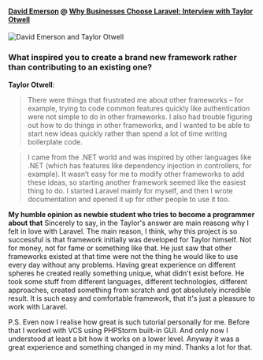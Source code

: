 #### [David Emerson](https://www.siterocket.com/about#bios) @ [Why Businesses Choose Laravel: Interview with Taylor Otwell](https://www.siterocket.com/blog/2016/05/30/why-businesses-choose-laravel)
![David Emerson and Taylor Otwell](https://www.siterocket.com/img/blog-david-taylor-large.jpg "David Emerson and Taylor Otwell at Lone Star PHP 2016")
### What inspired you to create a brand new framework rather than contributing to an existing one?

**Taylor Otwell**: 
> There were things that frustrated me about other frameworks – for example, trying to code common features quickly like authentication were not simple to do in other frameworks. 
I also had trouble figuring out how to do things in other frameworks, and I wanted to be able to start new ideas quickly rather than spend a lot of time writing boilerplate code.

> I came from the .NET world and was inspired by other languages like .NET (which has features like dependency injection in controllers, for example). 
It wasn’t easy for me to modify other frameworks to add these ideas, so starting another framework seemed like the easiest thing to do. 
I started Laravel mainly for myself, and then I wrote documentation and opened it up for other people to use it too.

**My humble opinion as newbie student who tries to become a programmer about that**
Sincerely to say, in the Taylor's answer are main reasong why I felt in love with Laravel. 
The main reason, I think, why this project is so successful is that framework initially was developed for Taylor himself. 
Not for money, not for fame or something like that. 
He just saw that other frameworks existed at that time were not the thing he would like to use every day without any problems. 
Having great experience on different spheres he created really something unique, what didn't exist before. 
He took some stuff from different languages, different technologies, different approaches, created something from scratch and got absolutely incredible result. 
It is such easy and comfortable framework, that it's just a pleasure to work with Laravel.

P.S. Even now I realise how great is such tutorial personally for me. 
Before that I worked with VCS using PHPStorm built-in GUI. 
And only now I understood at least a bit how it works on a lower level.
Anyway it was a great experience and something changed in my mind.
Thanks a lot for that.